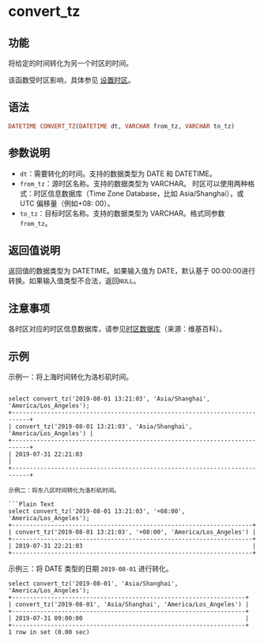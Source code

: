 # convert_tz

## 功能

将给定的时间转化为另一个时区的时间。

该函数受时区影响，具体参见 [设置时区](../../../administration/timezone.md)。

## 语法

```Haskell
DATETIME CONVERT_TZ(DATETIME dt, VARCHAR from_tz, VARCHAR to_tz)
```

## 参数说明

- `dt`：需要转化的时间。支持的数据类型为 DATE 和 DATETIME。
- `from_tz`：源时区名称。支持的数据类型为 VARCHAR。
   时区可以使用两种格式：时区信息数据库（Time Zone Database，比如 Asia/Shanghai），或 UTC 偏移量（例如+08: 00）。
- `to_tz`：目标时区名称。支持的数据类型为 VARCHAR。格式同参数 `from_tz`。

## 返回值说明

返回值的数据类型为 DATETIME。如果输入值为 DATE，默认基于 00:00:00进行转换。如果输入值类型不合法，返回`NULL`。

## 注意事项

各时区对应的时区信息数据库，请参见[时区数据库](https://en.wikipedia.org/wiki/List_of_tz_database_time_zones)（来源：维基百科）。

## 示例

示例一：将上海时间转化为洛杉矶时间。

```Plain Text

select convert_tz('2019-08-01 13:21:03', 'Asia/Shanghai', 'America/Los_Angeles');
+---------------------------------------------------------------------------+
| convert_tz('2019-08-01 13:21:03', 'Asia/Shanghai', 'America/Los_Angeles') |
+---------------------------------------------------------------------------+
| 2019-07-31 22:21:03                                                       |
+---------------------------------------------------------------------------+

示例二：将东八区时间转化为洛杉矶时间。

```Plain Text
select convert_tz('2019-08-01 13:21:03', '+08:00', 'America/Los_Angeles');
+--------------------------------------------------------------------+
| convert_tz('2019-08-01 13:21:03', '+08:00', 'America/Los_Angeles') |
+--------------------------------------------------------------------+
| 2019-07-31 22:21:03                                                |
+--------------------------------------------------------------------+
```

示例三：将 DATE 类型的日期 `2019-08-01` 进行转化。

```Plain Text
select convert_tz('2019-08-01', 'Asia/Shanghai', 'America/Los_Angeles');
+------------------------------------------------------------------+
| convert_tz('2019-08-01', 'Asia/Shanghai', 'America/Los_Angeles') |
+------------------------------------------------------------------+
| 2019-07-31 09:00:00                                              |
+------------------------------------------------------------------+
1 row in set (0.00 sec)
```
